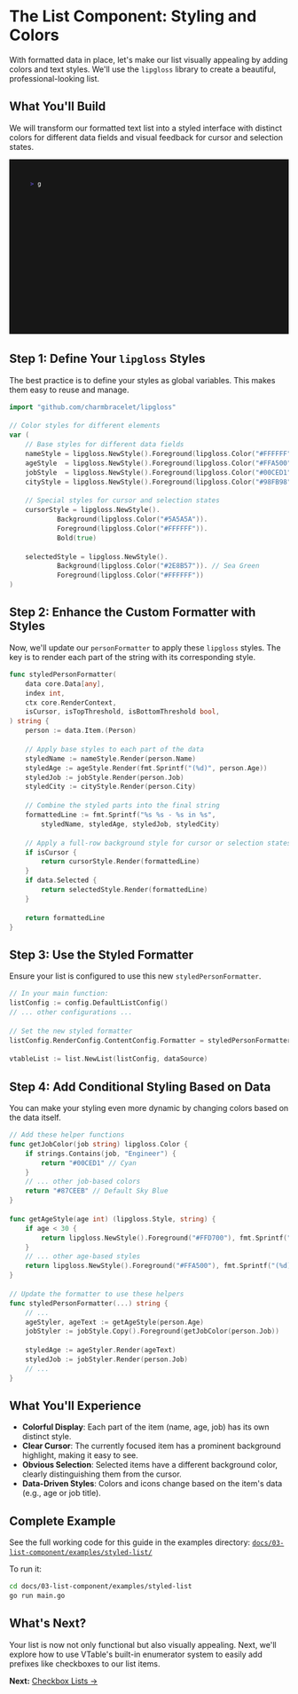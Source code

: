 # The List Component: Styling and Colors

With formatted data in place, let's make our list visually appealing by adding colors and text styles. We'll use the `lipgloss` library to create a beautiful, professional-looking list.

## What You'll Build

We will transform our formatted text list into a styled interface with distinct colors for different data fields and visual feedback for cursor and selection states.

![Styled List Example](examples/styled-list/styled-list.gif)

## Step 1: Define Your `lipgloss` Styles

The best practice is to define your styles as global variables. This makes them easy to reuse and manage.

```go
import "github.com/charmbracelet/lipgloss"

// Color styles for different elements
var (
	// Base styles for different data fields
	nameStyle = lipgloss.NewStyle().Foreground(lipgloss.Color("#FFFFFF")).Bold(true)
	ageStyle  = lipgloss.NewStyle().Foreground(lipgloss.Color("#FFA500")) // Orange
	jobStyle  = lipgloss.NewStyle().Foreground(lipgloss.Color("#00CED1")).Italic(true) // Cyan
	cityStyle = lipgloss.NewStyle().Foreground(lipgloss.Color("#98FB98")) // Light Green

	// Special styles for cursor and selection states
	cursorStyle = lipgloss.NewStyle().
			Background(lipgloss.Color("#5A5A5A")).
			Foreground(lipgloss.Color("#FFFFFF")).
			Bold(true)

	selectedStyle = lipgloss.NewStyle().
			Background(lipgloss.Color("#2E8B57")). // Sea Green
			Foreground(lipgloss.Color("#FFFFFF"))
)
```

## Step 2: Enhance the Custom Formatter with Styles

Now, we'll update our `personFormatter` to apply these `lipgloss` styles. The key is to render each part of the string with its corresponding style.

```go
func styledPersonFormatter(
    data core.Data[any],
    index int,
    ctx core.RenderContext,
    isCursor, isTopThreshold, isBottomThreshold bool,
) string {
	person := data.Item.(Person)

	// Apply base styles to each part of the data
	styledName := nameStyle.Render(person.Name)
	styledAge := ageStyle.Render(fmt.Sprintf("(%d)", person.Age))
	styledJob := jobStyle.Render(person.Job)
	styledCity := cityStyle.Render(person.City)

	// Combine the styled parts into the final string
	formattedLine := fmt.Sprintf("%s %s - %s in %s",
		styledName, styledAge, styledJob, styledCity)

	// Apply a full-row background style for cursor or selection states
	if isCursor {
		return cursorStyle.Render(formattedLine)
	}
	if data.Selected {
		return selectedStyle.Render(formattedLine)
	}

	return formattedLine
}
```

## Step 3: Use the Styled Formatter

Ensure your list is configured to use this new `styledPersonFormatter`.

```go
// In your main function:
listConfig := config.DefaultListConfig()
// ... other configurations ...

// Set the new styled formatter
listConfig.RenderConfig.ContentConfig.Formatter = styledPersonFormatter

vtableList := list.NewList(listConfig, dataSource)
```

## Step 4: Add Conditional Styling Based on Data

You can make your styling even more dynamic by changing colors based on the data itself.

```go
// Add these helper functions
func getJobColor(job string) lipgloss.Color {
	if strings.Contains(job, "Engineer") {
		return "#00CED1" // Cyan
	}
	// ... other job-based colors
	return "#87CEEB" // Default Sky Blue
}

func getAgeStyle(age int) (lipgloss.Style, string) {
	if age < 30 {
		return lipgloss.NewStyle().Foreground("#FFD700"), fmt.Sprintf("(%d) 🌟", age)
	}
	// ... other age-based styles
	return lipgloss.NewStyle().Foreground("#FFA500"), fmt.Sprintf("(%d)", age)
}

// Update the formatter to use these helpers
func styledPersonFormatter(...) string {
    // ...
    ageStyler, ageText := getAgeStyle(person.Age)
    jobStyler := jobStyle.Copy().Foreground(getJobColor(person.Job))

    styledAge := ageStyler.Render(ageText)
    styledJob := jobStyler.Render(person.Job)
    // ...
}
```

## What You'll Experience

-   **Colorful Display**: Each part of the item (name, age, job) has its own distinct style.
-   **Clear Cursor**: The currently focused item has a prominent background highlight, making it easy to see.
-   **Obvious Selection**: Selected items have a different background color, clearly distinguishing them from the cursor.
-   **Data-Driven Styles**: Colors and icons change based on the item's data (e.g., age or job title).

## Complete Example

See the full working code for this guide in the examples directory:
[`docs/03-list-component/examples/styled-list/`](examples/styled-list/)

To run it:
```bash
cd docs/03-list-component/examples/styled-list
go run main.go
```

## What's Next?

Your list is now not only functional but also visually appealing. Next, we'll explore how to use VTable's built-in enumerator system to easily add prefixes like checkboxes to our list items.

**Next:** [Checkbox Lists →](07-checkbox-lists.md) 